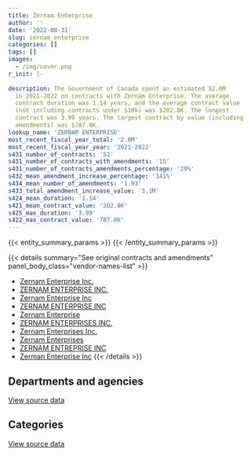 ```yaml
---
title: Zernam Enterprise
author: ''
date: '2022-08-31'
slug: zernam_enterprise
categories: []
tags: []
images:
  - /img/cover.png
r_init: |-
  
description: The Government of Canada spent an estimated $2.0M
  in 2021-2022 on contracts with Zernam Enterprise. The average
  contract duration was 1.14 years, and the average contract value
  (not including contracts under $10k) was $202.8K. The longest
  contract was 3.99 years. The largest contract by value (including
  amendments) was $787.8K.
lookup_name: 'ZERNAM ENTERPRISE'
most_recent_fiscal_year_total: '2.0M'
most_recent_fiscal_year_year: '2021-2022'
s431_number_of_contracts: '52'
s431_number_of_contracts_with_amendments: '15'
s431_number_of_contracts_amendments_percentage: '29%'
s432_mean_amendment_increase_percentage: '141%'
s434_mean_number_of_amendments: '1.93'
s433_total_amendment_increase_value: '3.1M'
s424_mean_duration: '1.14'
s421_mean_contract_value: '202.8K'
s425_max_duration: '3.99'
s422_max_contract_value: '787.8K'
---
```


<script src="/rmarkdown-libs/htmlwidgets/htmlwidgets.js"></script>
<link href="/rmarkdown-libs/datatables-css/datatables-crosstalk.css" rel="stylesheet" />
<script src="/rmarkdown-libs/datatables-binding/datatables.js"></script>
<script src="/rmarkdown-libs/jquery/jquery-3.6.0.min.js"></script>
<link href="/rmarkdown-libs/dt-core-bootstrap/css/dataTables.bootstrap.min.css" rel="stylesheet" />
<link href="/rmarkdown-libs/dt-core-bootstrap/css/dataTables.bootstrap.extra.css" rel="stylesheet" />
<script src="/rmarkdown-libs/dt-core-bootstrap/js/jquery.dataTables.min.js"></script>
<script src="/rmarkdown-libs/dt-core-bootstrap/js/dataTables.bootstrap.min.js"></script>
<link href="/rmarkdown-libs/crosstalk/css/crosstalk.min.css" rel="stylesheet" />
<script src="/rmarkdown-libs/crosstalk/js/crosstalk.min.js"></script>
<script src="/rmarkdown-libs/htmlwidgets/htmlwidgets.js"></script>
<link href="/rmarkdown-libs/datatables-css/datatables-crosstalk.css" rel="stylesheet" />
<script src="/rmarkdown-libs/datatables-binding/datatables.js"></script>
<script src="/rmarkdown-libs/jquery/jquery-3.6.0.min.js"></script>
<link href="/rmarkdown-libs/dt-core-bootstrap/css/dataTables.bootstrap.min.css" rel="stylesheet" />
<link href="/rmarkdown-libs/dt-core-bootstrap/css/dataTables.bootstrap.extra.css" rel="stylesheet" />
<script src="/rmarkdown-libs/dt-core-bootstrap/js/jquery.dataTables.min.js"></script>
<script src="/rmarkdown-libs/dt-core-bootstrap/js/dataTables.bootstrap.min.js"></script>
<link href="/rmarkdown-libs/crosstalk/css/crosstalk.min.css" rel="stylesheet" />
<script src="/rmarkdown-libs/crosstalk/js/crosstalk.min.js"></script>

{{< entity_summary_params >}}
{{< /entity_summary_params >}}

{{< details summary="See original contracts and amendments" panel_body_class="vendor-names-list" >}}
- [Zernam Enterprise Inc.](https://search.open.canada.ca/en/ct/?sort=contract_value_f%20desc&page=1&search_text=%22Zernam%20Enterprise%20Inc.%22)
- [ZERNAM ENTERPRISE INC.](https://search.open.canada.ca/en/ct/?sort=contract_value_f%20desc&page=1&search_text=%22ZERNAM%20ENTERPRISE%20INC.%22)
- [Zernam Enterprise Inc](https://search.open.canada.ca/en/ct/?sort=contract_value_f%20desc&page=1&search_text=%22Zernam%20Enterprise%20Inc%22)
- [ZERNAM ENTERPRISE INC](https://search.open.canada.ca/en/ct/?sort=contract_value_f%20desc&page=1&search_text=%22ZERNAM%20ENTERPRISE%20INC%22)
- [Zernam Enterprise](https://search.open.canada.ca/en/ct/?sort=contract_value_f%20desc&page=1&search_text=%22Zernam%20Enterprise%22)
- [ZERNAM ENTERPRISES INC.](https://search.open.canada.ca/en/ct/?sort=contract_value_f%20desc&page=1&search_text=%22ZERNAM%20ENTERPRISES%20INC.%22)
- [Zernam Enterprises Inc.](https://search.open.canada.ca/en/ct/?sort=contract_value_f%20desc&page=1&search_text=%22Zernam%20Enterprises%20Inc.%22)
- [Zernam Enterprises](https://search.open.canada.ca/en/ct/?sort=contract_value_f%20desc&page=1&search_text=%22Zernam%20Enterprises%22)
- [ZERNAM ENTREPRISE INC](https://search.open.canada.ca/en/ct/?sort=contract_value_f%20desc&page=1&search_text=%22ZERNAM%20ENTREPRISE%20INC%22)
- [Zerman Enterprise Inc](https://search.open.canada.ca/en/ct/?sort=contract_value_f%20desc&page=1&search_text=%22Zerman%20Enterprise%20Inc%22)
{{< /details >}}

## Departments and agencies

<div id="htmlwidget-1" style="width:100%;height:auto;" class="datatables html-widget"></div>
<script type="application/json" data-for="htmlwidget-1">{"x":{"style":"bootstrap","filter":"none","vertical":false,"data":[["<a href=\"/departments/cbsa-asfc/\">Canada Border Services Agency<\/a>","<a href=\"/departments/cic/\">Immigration, Refugees and Citizenship Canada<\/a>","<a href=\"/departments/cnsc-ccsn/\">Canadian Nuclear Safety Commission<\/a>","<a href=\"/departments/cra-arc/\">Canada Revenue Agency<\/a>","<a href=\"/departments/dfatd-maecd/\">Global Affairs Canada<\/a>","<a href=\"/departments/dnd-mdn/\">National Defence<\/a>","<a href=\"/departments/esdc-edsc/\">Employment and Social Development Canada<\/a>","<a href=\"/departments/ic/\">Innovation, Science and Economic Development Canada<\/a>","<a href=\"/departments/irb-cisr/\">Immigration and Refugee Board of Canada<\/a>","<a href=\"/departments/jus/\">Department of Justice Canada<\/a>","<a href=\"/departments/nrc-cnrc/\">National Research Council Canada<\/a>","<a href=\"/departments/nserc-crsng/\">Natural Sciences and Engineering Research Council of Canada<\/a>","<a href=\"/departments/pc/\">Parks Canada<\/a>","<a href=\"/departments/pwgsc-tpsgc/\">Public Services and Procurement Canada<\/a>","<a href=\"/departments/tbs-sct/\">Treasury Board of Canada Secretariat<\/a>","<a href=\"/departments/tsb-bst/\">Transportation Safety Board of Canada<\/a>","<a href=\"/departments/vac-acc/\">Veterans Affairs Canada<\/a>"],[18469.06,52277.09,59939.66,null,null,183766.99,141929.24,null,67923.39,461685.02,127486.63,null,null,215310.07,null,30459.15,null],[null,10715.07,108603.54,25717.61,null,106357.94,62993.25,null,182793.83,413464.07,88983.95,29347.49,null,216882.82,23479.14,null,53755],[77546.25,null,108306.81,66511.07,441731.89,462670.12,39726.08,null,182294.4,216228.49,null,null,153945.54,33486.42,null,null,null],[null,null,null,null,385733.21,603152.9,483770.93,10602.98,182294.4,null,null,null,275441.77,44141.19,null,null,null]],"container":"<table class=\"table table-striped table-hover row-border order-column display\">\n  <thead>\n    <tr>\n      <th>Department<\/th>\n      <th>2018-2019<\/th>\n      <th>2019-2020<\/th>\n      <th>2020-2021<\/th>\n      <th>2021-2022<\/th>\n    <\/tr>\n  <\/thead>\n<\/table>","options":{"order":[[4,"desc"]],"pageLength":10,"autoWidth":true,"columnDefs":[{"targets":1,"render":"function(data, type, row, meta) {\n    return type !== 'display' ? data : DTWidget.formatCurrency(data, \"$\", 2, 3, \",\", \".\", true, null);\n  }"},{"targets":2,"render":"function(data, type, row, meta) {\n    return type !== 'display' ? data : DTWidget.formatCurrency(data, \"$\", 2, 3, \",\", \".\", true, null);\n  }"},{"targets":3,"render":"function(data, type, row, meta) {\n    return type !== 'display' ? data : DTWidget.formatCurrency(data, \"$\", 2, 3, \",\", \".\", true, null);\n  }"},{"targets":4,"render":"function(data, type, row, meta) {\n    return type !== 'display' ? data : DTWidget.formatCurrency(data, \"$\", 2, 3, \",\", \".\", true, null);\n  }"},{"width":"16%","targets":[1,2,3,4]},{"className":"dt-right","targets":[1,2,3,4]}],"orderClasses":false}},"evals":["options.columnDefs.0.render","options.columnDefs.1.render","options.columnDefs.2.render","options.columnDefs.3.render"],"jsHooks":[]}</script>
<p class="text-right">
<a href="https://github.com/GoC-Spending/contracts-data/tree/main/data/out/vendors/zernam_enterprise/summary_by_fiscal_year_by_department.csv" class="source-data-link btn btn-link">View source data</a>
</p>

## Categories

<div id="htmlwidget-2" style="width:100%;height:auto;" class="datatables html-widget"></div>
<script type="application/json" data-for="htmlwidget-2">{"x":{"style":"bootstrap","filter":"none","vertical":false,"data":[["<a href=\"/categories/defence/\">Defence<\/a>","<a href=\"/categories/professional_services/\">Professional services<\/a>","<a href=\"/categories/information_technology/\">Information technology<\/a>","<a href=\"/categories/human_capital/\">Human capital<\/a>"],[52575.25,339235.33,967435.73,null],[null,490768.95,778569.76,53755],[117421.28,926704.3,738321.48,null],[132280.15,1152225.72,497399.16,203232.35]],"container":"<table class=\"table table-striped table-hover row-border order-column display\">\n  <thead>\n    <tr>\n      <th>Category<\/th>\n      <th>2018-2019<\/th>\n      <th>2019-2020<\/th>\n      <th>2020-2021<\/th>\n      <th>2021-2022<\/th>\n    <\/tr>\n  <\/thead>\n<\/table>","options":{"order":[[4,"desc"]],"dom":"t","pageLength":30,"autoWidth":true,"columnDefs":[{"targets":1,"render":"function(data, type, row, meta) {\n    return type !== 'display' ? data : DTWidget.formatCurrency(data, \"$\", 2, 3, \",\", \".\", true, null);\n  }"},{"targets":2,"render":"function(data, type, row, meta) {\n    return type !== 'display' ? data : DTWidget.formatCurrency(data, \"$\", 2, 3, \",\", \".\", true, null);\n  }"},{"targets":3,"render":"function(data, type, row, meta) {\n    return type !== 'display' ? data : DTWidget.formatCurrency(data, \"$\", 2, 3, \",\", \".\", true, null);\n  }"},{"targets":4,"render":"function(data, type, row, meta) {\n    return type !== 'display' ? data : DTWidget.formatCurrency(data, \"$\", 2, 3, \",\", \".\", true, null);\n  }"},{"width":"16%","targets":[1,2,3,4]},{"className":"dt-right","targets":[1,2,3,4]}],"orderClasses":false,"lengthMenu":[10,25,30,50,100]}},"evals":["options.columnDefs.0.render","options.columnDefs.1.render","options.columnDefs.2.render","options.columnDefs.3.render"],"jsHooks":[]}</script>
<p class="text-right">
<a href="https://github.com/GoC-Spending/contracts-data/tree/main/data/out/vendors/zernam_enterprise/summary_by_fiscal_year_by_category.csv" class="source-data-link btn btn-link">View source data</a>
</p>
